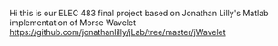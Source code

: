 Hi this is our ELEC 483 final project based on Jonathan Lilly's Matlab implementation of Morse Wavelet https://github.com/jonathanlilly/jLab/tree/master/jWavelet
